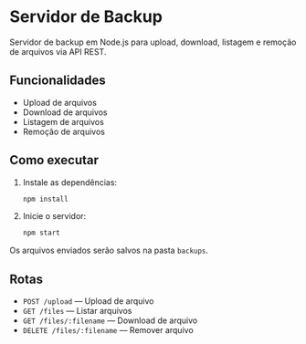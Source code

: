 # Servidor de Backup

Servidor de backup em Node.js para upload, download, listagem e remoção de arquivos via API REST.

## Funcionalidades
- Upload de arquivos
- Download de arquivos
- Listagem de arquivos
- Remoção de arquivos

## Como executar
1. Instale as dependências:
   ```sh
   npm install
   ```
2. Inicie o servidor:
   ```sh
   npm start
   ```

Os arquivos enviados serão salvos na pasta `backups`.

## Rotas
- `POST /upload` — Upload de arquivo
- `GET /files` — Listar arquivos
- `GET /files/:filename` — Download de arquivo
- `DELETE /files/:filename` — Remover arquivo
